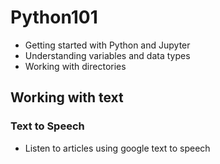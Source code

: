 # Python101



- Getting started with Python and Jupyter
- Understanding variables and data types
- Working with directories


## Working with text

### Text to Speech
- Listen to articles using google text to speech

